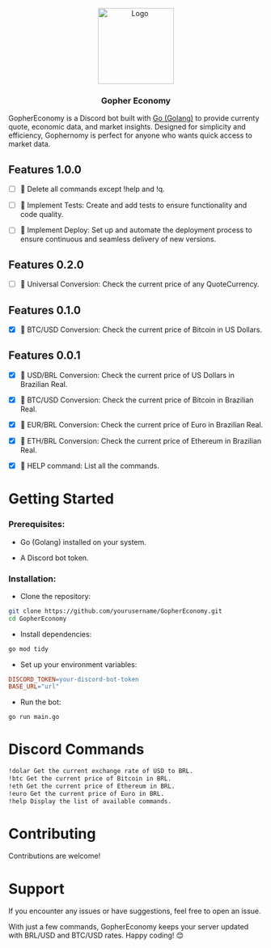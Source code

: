 <br />
<div align="center">
  <a href="https://github.com/othneildrew/Best-README-Template">
    <img src="docs/images/logo.png" alt="Logo" height="150">
  </a>

  <h3 align="center">Gopher Economy</h3>
</div>

GopherEconomy is a Discord bot built with [Go (Golang)](https://go.dev/) to provide currenty  quote, economic data, and market insights. Designed for simplicity and efficiency, Gophernomy is perfect for anyone who wants quick access to market data.


## Features 1.0.0

- [ ] 💱 Delete all commands except !help and !q.

- [ ] 🧪 Implement Tests: Create and add tests to ensure functionality and code quality.

- [ ] 🚀 Implement Deploy: Set up and automate the deployment process to ensure continuous and seamless delivery of new versions.

## Features 0.2.0

- [ ] 💱 Universal Conversion: Check the current price of any QuoteCurrency.


## Features 0.1.0

- [x] 💱 BTC/USD Conversion: Check the current price of Bitcoin in US Dollars.

## Features 0.0.1

- [x] 💱 USD/BRL Conversion: Check the current price of US Dollars in Brazilian Real.

- [x] 💱 BTC/USD Conversion: Check the current price of Bitcoin in Brazilian Real.

- [x] 💱 EUR/BRL Conversion: Check the current price of Euro in Brazilian Real.

- [x] 💱 ETH/BRL Conversion: Check the current price of Ethereum in Brazilian Real.

- [x] 📜 HELP command: List all the commands.

# Getting Started

### Prerequisites:

- Go (Golang) installed on your system.

- A Discord bot token.

### Installation:

- Clone the repository:

```bash
git clone https://github.com/yourusername/GopherEconomy.git
cd GopherEconomy
```

- Install dependencies:

```bash
go mod tidy
```

- Set up your environment variables:

```makefile
DISCORD_TOKEN=your-discord-bot-token
BASE_URL="url"
```

- Run the bot:

```bash
go run main.go
```

# Discord Commands

```makefile
!dolar Get the current exchange rate of USD to BRL.
!btc Get the current price of Bitcoin in BRL.
!eth Get the current price of Ethereum in BRL.
!euro Get the current price of Euro in BRL.
!help Display the list of available commands.
```

# Contributing

Contributions are welcome!

# Support

If you encounter any issues or have suggestions, feel free to open an issue.

With just a few commands, GopherEconomy keeps your server updated with BRL/USD and BTC/USD rates. Happy coding! 😊